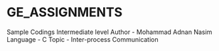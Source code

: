 # GE_ASSIGNMENTS
Sample Codings Intermediate level
Author - Mohammad Adnan Nasim
Language - C
Topic - Inter-process Communication
